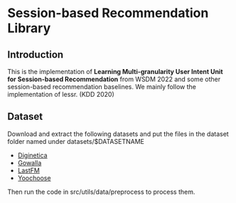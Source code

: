 # Session-based Recommendation Library

## Introduction

This is the implementation of **Learning Multi-granularity User Intent Unit for Session-based Recommendation** from WSDM 2022 and some other session-based recommendation baselines. We mainly follow the implementation of lessr. (KDD 2020)

## Dataset

Download and extract the following datasets and put the files in the dataset folder named under datasets/$DATASETNAME

* [Diginetica](https://competitions.codalab.org/competitions/11161#learn_the_details-data2)
* [Gowalla](http://snap.stanford.edu/data/loc-gowalla_totalCheckins.txt.gz)
* [LastFM](http://ocelma.net/MusicRecommendationDataset/lastfm-1K.html)
* [Yoochoose](https://www.kaggle.com/chadgostopp/recsys-challenge-2015)


Then run the code in src/utils/data/preprocess to process them.